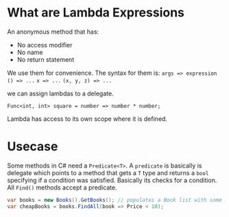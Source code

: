 # What are Lambda Expressions
An anonymous method that has:
* No access modifier
* No name
* No return statement

We use them for convenience.
The syntax for them is: `args => expression`
`() => ...`
`x => ...`
`(x, y, z) => ...`

we can assign lambdas to a delegate.

`Func<int, int> square = number => number * number;`

Lambda has access to its own scope where it is defined.

# Usecase
Some methods in C# need a `Predicate<T>`. A `predicate` is basically is delegate which points to a method that gets a `T` type and returns a `bool` specifying if a condition was satisfied.
Basically its checks for a condition.
All `Find()` methods accept a predicate.

```C#
var books = new Books().GetBooks(); // populates a Book list with some books
var cheapBooks = books.FindAll(book => Price < 10);
```
